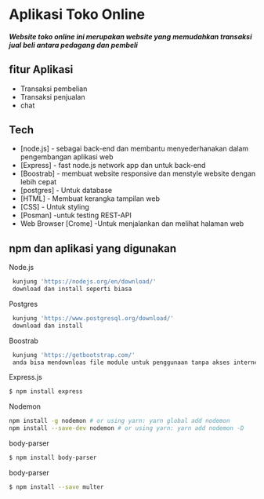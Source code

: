 # Aplikasi Toko Online
##### Website toko online ini merupakan website yang memudahkan transaksi jual beli antara pedagang dan pembeli

## fitur Aplikasi
- Transaksi pembelian
- Transaksi penjualan
- chat

## Tech

- [node.js] -   sebagai back-end dan membantu menyederhanakan dalam pengembangan aplikasi web
- [Express] - fast node.js network app dan untuk back-end
- [Boostrab] - membuat website responsive dan menstyle website dengan lebih cepat
- [postgres] - Untuk database
- [HTML] - Membuat kerangka tampilan web
- [CSS] - Untuk styling 
- [Posman] -untuk testing REST-API
- Web Browser [Crome] -Untuk menjalankan dan melihat halaman web


## npm dan aplikasi yang digunakan
Node.js
```sh
 kunjung 'https://nodejs.org/en/download/' 
 download dan install seperti biasa
```
Postgres

```sh
 kunjung 'https://www.postgresql.org/download/'
 download dan install
```
Boostrab

```sh
 kunjung 'https://getbootstrap.com/'
 anda bisa mendownloas file module untuk penggunaan tanpa akses internet, atau menggunakan documentation boostrab sebagai kerangka acuan
```
Express.js

```sh
$ npm install express
```
Nodemon
```sh
npm install -g nodemon # or using yarn: yarn global add nodemon
npm install --save-dev nodemon # or using yarn: yarn add nodemon -D
```
body-parser
```sh
$ npm install body-parser
```
body-parser
```sh
$ npm install --save multer
```




